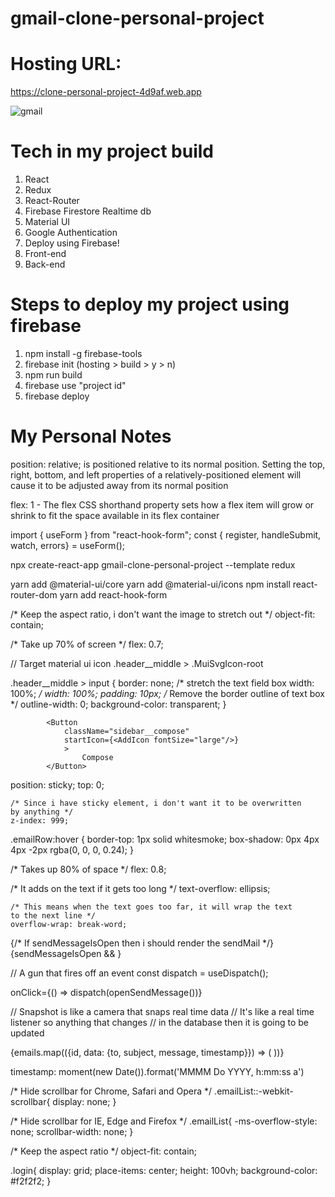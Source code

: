 # gmail-clone-personal-project


# Hosting URL:
https://clone-personal-project-4d9af.web.app

![gmail](https://user-images.githubusercontent.com/63961200/115843645-9c81f180-a451-11eb-9f85-1ea54a338ec5.gif)


# Tech in my project build

1) React
2) Redux
3) React-Router
4) Firebase Firestore Realtime db
5) Material UI
6) Google Authentication
7) Deploy using Firebase!
8) Front-end
9) Back-end

# Steps to deploy my project using firebase

1) npm install -g firebase-tools
2) firebase init (hosting > build > y > n)
3) npm run build
4) firebase use "project id"
5) firebase deploy

# My Personal Notes

position: relative; is positioned relative to its normal position. Setting the top, right, bottom, and left properties of a relatively-positioned element will cause it to be adjusted away from its normal position


flex: 1 - The flex CSS shorthand property sets how a flex item will grow or shrink to fit the space available in its flex container

import { useForm } from "react-hook-form";
const { register, handleSubmit, watch, errors} = useForm();

npx create-react-app gmail-clone-personal-project --template redux

yarn add @material-ui/core
yarn add @material-ui/icons
npm install react-router-dom
yarn add react-hook-form

/* Keep the aspect ratio, i don't want the image to stretch out */
object-fit: contain;

/* Take up 70% of screen */
flex: 0.7;

// Target material ui icon
.header__middle > .MuiSvgIcon-root

.header__middle > input {
    border: none;
    /* stretch the text field box width: 100%; */
    width: 100%;
    padding: 10px;
    /* Remove the border outline of text box */
    outline-width: 0;
    background-color: transparent;
}

            <Button 
                className="sidebar__compose"
                startIcon={<AddIcon fontSize="large"/>}
                >
                    Compose
            </Button>

position: sticky;
top: 0;

    /* Since i have sticky element, i don't want it to be overwritten
    by anything */
    z-index: 999;

.emailRow:hover {
    border-top: 1px solid whitesmoke;
    box-shadow: 0px 4px 4px -2px rgba(0, 0, 0, 0.24);
}

/* Takes up 80% of space */
flex: 0.8;

/* It adds on the text if it gets too long */
text-overflow: ellipsis;

    /* This means when the text goes too far, it will wrap the text
    to the next line */
    overflow-wrap: break-word;

{/* If sendMessageIsOpen then i should render the sendMail */}
{sendMessageIsOpen && <SendMail />}

// A gun that fires off an event
const dispatch = useDispatch();

onClick={() => dispatch(openSendMessage())}

// Snapshot is like a camera that snaps real time data
// It's like a real time listener so anything that changes
// in the database then it is going to be updated



 <div className="emailList__list">
                {emails.map(({id, data: {to, subject, message, timestamp}}) => (
                    <EmailRow 
                        id={id}
                        key={id}
                        title={to}
                        subject={subject}
                        description={message}
                        time = {timestamp}
                    />
                ))}
            </div>

timestamp: moment(new Date()).format('MMMM Do YYYY, h:mm:ss a')

/* Hide scrollbar for Chrome, Safari and Opera */
.emailList::-webkit-scrollbar{
    display: none;
}

/* Hide scrollbar for IE, Edge and Firefox */
.emailList{
    -ms-overflow-style: none;
    scrollbar-width: none;
}

/* Keep the aspect ratio */
object-fit: contain;

.login{
    display: grid;
    place-items: center;
    height: 100vh;
    background-color: #f2f2f2;
}



